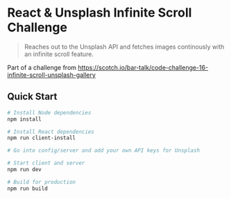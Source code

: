 # React & Unsplash Infinite Scroll Challenge

> Reaches out to the Unsplash API and fetches images continously with an infinite scroll feature.

Part of a challenge from https://scotch.io/bar-talk/code-challenge-16-infinite-scroll-unsplash-gallery

## Quick Start

```bash
# Install Node dependencies
npm install

# Install React dependencies
npm run client-install

# Go into config/server and add your own API keys for Unsplash

# Start client and server
npm run dev

# Build for production
npm run build
```

